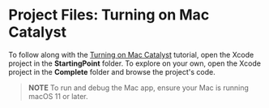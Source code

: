 # Project Files: Turning on Mac Catalyst

To follow along with the [Turning on Mac Catalyst](https://developer.apple.com/tutorials/mac-catalyst/turning-on-mac-catalyst) tutorial, open the Xcode project in the **StartingPoint** folder. To explore on your own, open the Xcode project in the **Complete** folder and browse the project's code.

> **NOTE**
> To run and debug the Mac app, ensure your Mac is running macOS 11 or later.
